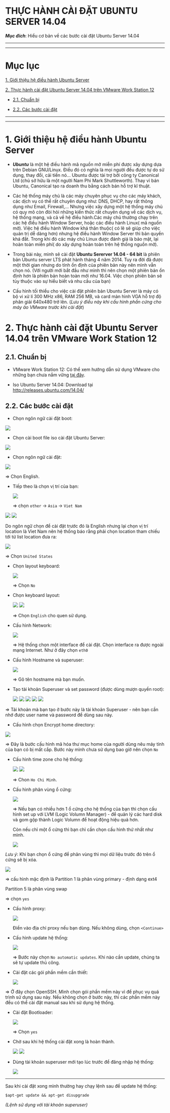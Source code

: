 # THỰC HÀNH CÀI ĐẶT UBUNTU SERVER 14.04

***Mục đích***: Hiểu cơ bản về các bước cài đặt Ubuntu Server 14.04

---
---

# Mục lục

[1. Giới thiệu hệ điều hành Ubuntu Server ](#1)

[2. Thực hành cài đặt Ubuntu Server 14.04 trên VMware Work Station 12](#2)

  - [2.1. Chuẩn bị](#2.1)
  
  - [2.2. Các bước cài đặt](#2.2)


---
---

  <a name=1></a>
# 1. Giới thiệu hệ điều hành Ubuntu Server

   - ***Ubuntu*** là một hệ điều hành mã nguồn mở miễn phí được xây dựng dựa trên Debian GNU/Linux. Điều đó có nghĩa là mọi người đều được tự do sử dụng, thay đổi, cải tiến nó… Ubuntu được tài trợ bởi công ty Canonical Ltd (chủ sở hữu là một người Nam Phi Mark Shuttleworth).  Thay vì bán Ubuntu, Canonical tạo ra doanh thu bằng cách bán hỗ trợ kĩ thuật.

   -  Các hệ thống máy chủ là các máy chuyên phục vụ cho các máy khách, các dịch vụ có thể rất chuyên dụng như: DNS, DHCP, hay rất thông dụng như Email, Firewall,… Nhưng việc xây dựng một hệ thống máy chủ có quy mô còn đòi hỏi những kiến thức rất chuyên dụng về các dịch vụ, hệ thống mạng, và cả về hệ điều hành.Các máy chủ thường chạy trên các hệ điều hành Window Server, hoặc các điều hành Linux( mã nguồn mở). Việc hệ điều hành Window khá thân thuộc( có lẽ sẽ giúp cho việc quản trị dễ dàng hơn) nhưng hệ điều hành Window Server thì bản quyền khá đắt. Trong khi đó các máy chủ Linux được đánh giá là bảo mật, lại hoàn toàn miễn phí( do xây dựng hoàn toàn trên hệ thống nguồn mở). 

   -  Trong bài này, mình sẽ cài đặt **Ubuntu Sererver 14.04 - 64 bit** là phiên bản Ubuntu server  LTS phát hành tháng 4 năm 2014. Tuy ra đời đã được một thời gian nhưng do tính ổn định của phiên bản này nên mình vẫn chọn nó. (Với người mới bắt đầu như mình thì nên chọn một phiên bản ổn định hơn là phiên bản hoàn toàn mới như 16.04. Việc chọn phiên bản sẽ tùy thuộc vào sự hiểu biết và nhu cầu của bạn)

   -  Cấu hình tối thiểu cho việc cài đặt phiên bản Ubuntu Server là máy có bộ vi xử lí 300 MHz x86, RAM 256 MB, và card màn hình VGA hỗ trợ độ phân giải 640x480 trở lên. (*Lưu ý điều này khi cấu hình phần cứng cho máy ảo VMware trước khi cài đặt*)

<a name=2></a>
# 2. Thực hành cài đặt Ubuntu Server 14.04 trên VMware Work Station 12

<a name=2.1></a>
## 2.1. Chuẩn bị
 - VMware Work Station 12: Có thể xem hướng dẫn sử dụng VMware cho những bạn chưa nắm vững [tại đây](https://github.com/hocchudong/vmware-workstation-network).
 
 - Iso Ubuntu Server 14.04: Download tại http://releases.ubuntu.com/14.04/ 

 <a name=2.2></a>
 ## 2.2. Các bước cài đặt 

- Chọn ngôn ngữ cài đặt boot:

 <img src="https://github.com/ThanhTamPotter/thuctap012017/blob/master/TamNT/CaiDatUbuntuServer14.04/Pictures/1.png">

- Chọn cài boot file iso cài đặt Ubuntu Server: 

 <img src="https://github.com/ThanhTamPotter/thuctap012017/blob/master/TamNT/CaiDatUbuntuServer14.04/Pictures/2.png">

- Chọn ngôn ngữ cài đặt: 

 <img src="https://github.com/ThanhTamPotter/thuctap012017/blob/master/TamNT/CaiDatUbuntuServer14.04/Pictures/3.png">

  => Chọn English.

- Tiếp theo là chọn vị trí của bạn: 

   <img src="https://github.com/ThanhTamPotter/thuctap012017/blob/master/TamNT/CaiDatUbuntuServer14.04/Pictures/4.png">
    
    => chọn `other` -> `Asia` -> `Viet Nam`

 <img src="https://github.com/ThanhTamPotter/thuctap012017/blob/master/TamNT/CaiDatUbuntuServer14.04/Pictures/5.png">
     
 <img src="https://github.com/ThanhTamPotter/thuctap012017/blob/master/TamNT/CaiDatUbuntuServer14.04/Pictures/6.png">
  
  Do ngôn ngữ chọn để cài đặt trước đó là English nhưng lại chọn vị trí location là Viet Nam nên hệ thống báo rằng phải chọn location tham chiếu tới từ list location đưa ra: 

   <img src="https://github.com/ThanhTamPotter/thuctap012017/blob/master/TamNT/CaiDatUbuntuServer14.04/Pictures/7.png">

   => Chọn `United States`

- Chọn layout keyboard:

  <img src="https://github.com/ThanhTamPotter/thuctap012017/blob/master/TamNT/CaiDatUbuntuServer14.04/Pictures/8.png">

  => Chọn `No`
- Chọn keyboard layout: 

   <img src="https://github.com/ThanhTamPotter/thuctap012017/blob/master/TamNT/CaiDatUbuntuServer14.04/Pictures/9.png">

   <img src="https://github.com/ThanhTamPotter/thuctap012017/blob/master/TamNT/CaiDatUbuntuServer14.04/Pictures/10.png">

   => Chọn `English` cho quen sử dụng.

- Cấu hình Network:

   <img src="https://github.com/ThanhTamPotter/thuctap012017/blob/master/TamNT/CaiDatUbuntuServer14.04/Pictures/11.png">

   => Hệ thống chọn một interface để cài đặt. Chọn interface ra được ngoài mạng Internet. Như ở đây chọn `eth0`

- Cấu hình Hostname và superuser: 

   <img src="https://github.com/ThanhTamPotter/thuctap012017/blob/master/TamNT/CaiDatUbuntuServer14.04/Pictures/12.png">

   => Gõ tên hostname mà bạn muốn. 

- Tạo tài khoản Superuser và set password (được dùng mượn quyền root):

  <img src="https://github.com/ThanhTamPotter/thuctap012017/blob/master/TamNT/CaiDatUbuntuServer14.04/Pictures/13.png">
  
  <img src="https://github.com/ThanhTamPotter/thuctap012017/blob/master/TamNT/CaiDatUbuntuServer14.04/Pictures/14.png">

  <img src="https://github.com/ThanhTamPotter/thuctap012017/blob/master/TamNT/CaiDatUbuntuServer14.04/Pictures/15.png">

  <img src="https://github.com/ThanhTamPotter/thuctap012017/blob/master/TamNT/CaiDatUbuntuServer14.04/Pictures/16.png">

  <img src="https://github.com/ThanhTamPotter/thuctap012017/blob/master/TamNT/CaiDatUbuntuServer14.04/Pictures/17.png">

=> Tải khoản mà bạn tạo ở bước này là tài khoản Superuser - nên bạn cần nhớ được user name và password để dùng sau này. 

- Cấu hình chọn Encrypt home directory: 

 <img src="https://github.com/ThanhTamPotter/thuctap012017/blob/master/TamNT/CaiDatUbuntuServer14.04/Pictures/18.png">

 => Đây là bước cấu hình mã hóa thư mục home của người dùng nêu máy tính của bạn có bị mất cắp. Bước này mình chưa sử dụng bao giờ nên chọn `No`

- Cấu hình time zone cho hệ thống: 

  <img src="https://github.com/ThanhTamPotter/thuctap012017/blob/master/TamNT/CaiDatUbuntuServer14.04/Pictures/19.png">

   <img src="https://github.com/ThanhTamPotter/thuctap012017/blob/master/TamNT/CaiDatUbuntuServer14.04/Pictures/20.png">

   => Chon `Ho Chi Minh`.

- Cấu hình phân vùng ổ cứng: 

  <img src="https://github.com/ThanhTamPotter/thuctap012017/blob/master/TamNT/CaiDatUbuntuServer14.04/Pictures/21.png">

  => Nếu bạn có nhiều hơn 1 ổ cứng cho hệ thống của bạn thì chọn cấu hình set up với LVM (Logic Volumn Manager) - để quản lý các hard disk và gom gộp thành Logic Volumn để hoạt động hiệu quả hơn. 

     Còn nếu chỉ một ổ cứng thì bạn chỉ cần chọn cấu hình thứ nhất như mình. 
   
   <img src="https://github.com/ThanhTamPotter/thuctap012017/blob/master/TamNT/CaiDatUbuntuServer14.04/Pictures/22.png">

*Lưu ý*: Khi bạn chọn ổ cứng để phân vùng thì mọi dữ liệu trước đó trên ổ cứng sẽ bị xóa.

   <img src="https://github.com/ThanhTamPotter/thuctap012017/blob/master/TamNT/CaiDatUbuntuServer14.04/Pictures/23.png">
 
 => cấu hình mặc định là Partition 1 là phân vùng primary - định dạng ext4 
   
   Partition 5 là phân vùng swap 

   => chọn `yes`

- Cấu hình proxy: 

   <img src="https://github.com/ThanhTamPotter/thuctap012017/blob/master/TamNT/CaiDatUbuntuServer14.04/Pictures/24.png">

   Điền vào địa chỉ proxy nếu bạn dùng. Nếu không dùng, chọn `<Continue>`

- Cấu hình update hệ thống: 

   <img src="https://github.com/ThanhTamPotter/thuctap012017/blob/master/TamNT/CaiDatUbuntuServer14.04/Pictures/25.png">

   => Bước này chọn `No automatic updates`. Khi nào cần update, chúng ta sẽ tự update thủ công. 

- Cài đặt các gói phần mềm cần thiết: 

   <img src="https://github.com/ThanhTamPotter/thuctap012017/blob/master/TamNT/CaiDatUbuntuServer14.04/Pictures/31.png">

 => Ở đây chọn OpenSSH. Mình chọn gói phần mềm này vì để phục vụ quá trình sử dụng sau này. Nếu không chọn ở bước này, thì các phần mềm này đều có thể cài đặt manual sau khi sử dụng hệ thống. 
 
- Cài đặt Bootloader: 

   <img src="https://github.com/ThanhTamPotter/thuctap012017/blob/master/TamNT/CaiDatUbuntuServer14.04/Pictures/26.png">

   => Chọn `yes`

- Chờ sau khi hệ thống cài đặt xong là hoàn thành. 

   <img src="https://github.com/ThanhTamPotter/thuctap012017/blob/master/TamNT/CaiDatUbuntuServer14.04/Pictures/27.png">

   <img src="https://github.com/ThanhTamPotter/thuctap012017/blob/master/TamNT/CaiDatUbuntuServer14.04/Pictures/28.png">

- Dùng tài khoản superuser mới tạo lúc trước để đăng nhập hệ thống:

   <img src="https://github.com/ThanhTamPotter/thuctap012017/blob/master/TamNT/CaiDatUbuntuServer14.04/Pictures/29.png">

---

Sau khi cài đặt xong mình thường hay chạy lệnh sau để update hệ thống: 

`$apt-get update && apt-get disupgrade`
 
 *(Lệnh sử dụng với tài khoản superuser)*





























